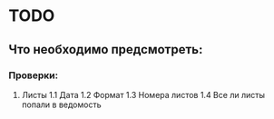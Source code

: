 # TODO
## Что необходимо предсмотреть:
### Проверки:
1. Листы
1.1 Дата
1.2 Формат
1.3 Номера листов
1.4 Все ли листы попали в ведомость
